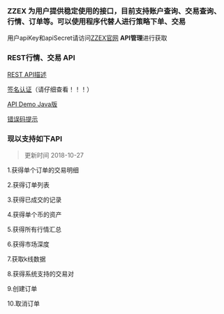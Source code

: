 ### ZZEX 为用户提供稳定使用的接口，目前支持账户查询、交易查询、行情、订单等。可以使用程序代替人进行策略下单、交易
用户apiKey和apiSecret请访问[ZZEX官网](http://www.zzex.pro/) **API管理**进行获取

### REST行情、交易 API
[REST API描述](https://github.com/ZZEXPRO/ZZEX-API-Docs/wiki/API-%E6%8F%8F%E8%BF%B0)

[签名认证](https://github.com/ZZEXPRO/ZZEX-API-Docs/wiki/%E7%AD%BE%E5%90%8D%E8%AE%A4%E8%AF%81)（请仔细查看！！！）

[API Demo Java版](https://github.com/ZZEXPRO/API-Demo-Java)

[错误码提示](https://github.com/ZZEXPRO/ZZEX-API-Docs/wiki/%E9%94%99%E8%AF%AF%E7%A0%81%E6%8F%90%E7%A4%BA)

### 现以支持如下API
> 更新时间 2018-10-27

  1.获得单个订单的交易明细

  2.获得订单列表

  3.获得已成交的记录

  4.获得单个币的资产

  5.获得所有行情汇总

  6.获得市场深度

  7.获取k线数据

  8.获得系统支持的交易对

  9.创建订单

  10.取消订单

